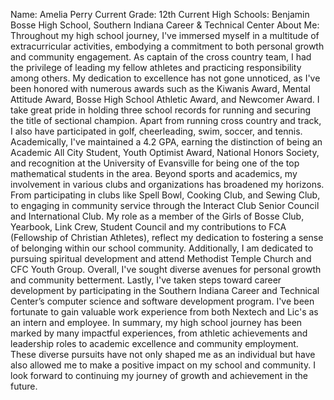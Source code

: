 Name: Amelia Perry
Current Grade: 12th
Current High Schools: Benjamin Bosse High School, Southern Indiana Career & Technical Center
About Me: 
  Throughout my high school journey, I've immersed myself in a multitude of extracurricular activities, embodying a commitment to both personal growth and community engagement. As captain of the cross country team, I had the privilege of leading my fellow athletes and practicing responsibility among others. My dedication to excellence has not gone unnoticed, as I've been honored with numerous awards such as the Kiwanis Award, Mental Attitude Award, Bosse High School Athletic Award, and Newcomer Award. I take great pride in holding three school records for running and securing the title of sectional champion. Apart from running cross country and track, I also have participated in golf, cheerleading, swim, soccer, and tennis.
  Academically, I've maintained a 4.2 GPA, earning the distinction of being an Academic All City Student, Youth Optimist Award, National Honors Society, and recognition at the University of Evansville for being one of the top mathematical students in the area. Beyond sports and academics, my involvement in various clubs and organizations has broadened my horizons. From participating in clubs like Spell Bowl, Cooking Club, and Sewing Club, to engaging in community service through the Interact Club Senior Council and International Club. 
  My role as a member of the Girls of Bosse Club, Yearbook, Link Crew, Student Council and my contributions to FCA (Fellowship of Christian Athletes), reflect my dedication to fostering a sense of belonging within our school community. Additionally, I am dedicated to pursuing spiritual development and attend Methodist Temple Church and CFC Youth Group. Overall, I've sought diverse avenues for personal growth and community betterment.
  Lastly, I've taken steps toward career development by participating in the Southern Indiana Career and Technical Center’s computer science and software development program. I've been fortunate to gain valuable work experience from both Nextech and Lic's as an intern and employee.
  In summary, my high school journey has been marked by many impactful experiences, from athletic achievements and leadership roles to academic excellence and community employment. These diverse pursuits have not only shaped me as an individual but have also allowed me to make a positive impact on my school and community. I look forward to continuing my journey of growth and achievement in the future.
